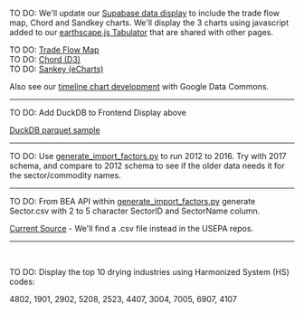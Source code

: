 TO DO: We'll update our [Supabase data display](../impacts) to include the trade flow map, Chord and Sandkey charts. 
We'll display the 3 charts using javascript added to our [earthscape.js Tabulator](/data-pipeline/timelines/training/naics/) that are shared with other pages.

TO DO: <a href="../../profile/trade/map/">Trade Flow Map</a>  
TO DO: <a href="../charts/d3/chord-diagram/">Chord (D3)</a><!-- https://nivo.rocks/chord/ -->  
TO DO: <a href="../charts/echarts/sankey-nodeAlign-left.html">Sankey (eCharts)</a>

Also see our [timeline chart development](../../data-pipeline/timelines/earthscape/datacommons.html#country=IN,CN,US) with Google Data Commons.

<!--
Here's another <a href="https://github.com/ModelEarth/trademapper-js">trade flow map</a> we could expand. It's visible at <a href="https://trademapper.co.uk">trademapper.co.uk</a> with sample data in their <a href="https://github.com/trademapper/trademapper-js/wiki/How-to-use-trademapper">GitHub Wiki</a>.
-->

<hr>

TO DO: Add DuckDB to Frontend Display above

[DuckDB parquet sample](parquet-sample.html)

<hr>

TO DO: Use <a href="https://github.com/ModelEarth/USEEIO/tree/master/import_factors_exio">generate_import_factors.py</a> to run 2012 to 2016. Try with 2017 schema, and compare to 2012 schema to see if the older data needs it for the sector/commodity names.

<hr>

TO DO: From BEA API within <a href="https://github.com/ModelEarth/USEEIO/tree/master/import_factors_exio">generate\_import\_factors.py</a> generate Sector.csv with 2 to 5 character SectorID and SectorName column.

[Current Source](https://github.com/ModelEarth/profile/blob/main/impacts/2020/USEEIOv2.0.1-411/sectors.json) - We'll find a .csv file instead in the USEPA repos.


<hr><br>

TO DO: Display the top 10 drying industries using Harmonized System (HS) codes:

4802, 1901, 2902, 5208, 2523, 4407, 3004, 7005, 6907, 4107




